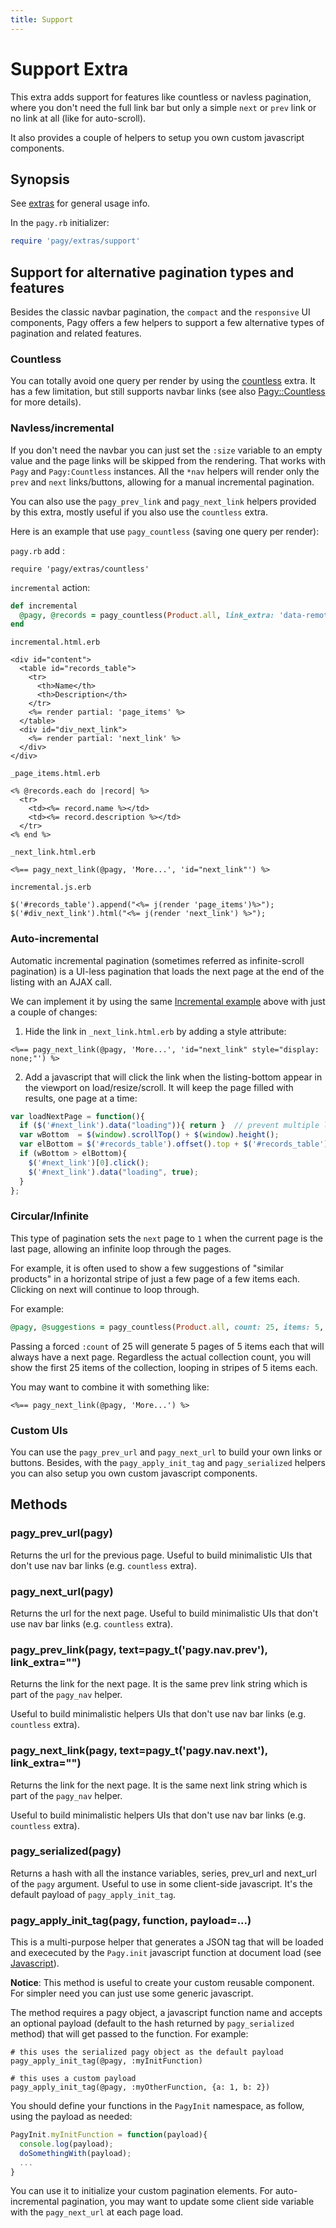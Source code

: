 ```yaml
---
title: Support
---
```

# Support Extra

This extra adds support for features like countless or navless pagination, where you don't need the full link bar but only a simple `next` or `prev` link or no link at all (like for auto-scroll).

It also provides a couple of helpers to setup you own custom javascript components.

## Synopsis

See [extras](../extras.md) for general usage info.

In the `pagy.rb` initializer:

```ruby
require 'pagy/extras/support'
```

## Support for alternative pagination types and features

Besides the classic navbar pagination, the `compact` and the `responsive` UI components, Pagy offers a few helpers to support a few alternative types of pagination and related features.

### Countless

You can totally avoid one query per render by using the [countless](countless.md) extra. It has a few limitation, but still supports navbar links (see also [Pagy::Countless](../api/countless.md) for more details).

### Navless/incremental

If you don't need the navbar you can just set the `:size` variable to an empty value and the page links will be skipped from the rendering. That works with `Pagy` and `Pagy:Countless` instances. All the `*nav` helpers will render only the `prev` and `next` links/buttons, allowing for a manual incremental pagination.

You can also use the `pagy_prev_link` and `pagy_next_link` helpers provided by this extra, mostly useful if you also use the `countless` extra.

Here is an example that use `pagy_countless` (saving one query per render):

`pagy.rb` add :

```
require 'pagy/extras/countless'
```

`incremental` action:

```ruby
def incremental
  @pagy, @records = pagy_countless(Product.all, link_extra: 'data-remote="true"')
end
```

`incremental.html.erb`

```erb
<div id="content">
  <table id="records_table">
    <tr>
      <th>Name</th>
      <th>Description</th>
    </tr>
    <%= render partial: 'page_items' %>
  </table>
  <div id="div_next_link">
    <%= render partial: 'next_link' %>
  </div>
</div>
```

`_page_items.html.erb`

```erb
<% @records.each do |record| %>
  <tr>
    <td><%= record.name %></td>
    <td><%= record.description %></td>
  </tr>
<% end %>
```

`_next_link.html.erb`

```erb
<%== pagy_next_link(@pagy, 'More...', 'id="next_link"') %>
```

`incremental.js.erb`

```erb
$('#records_table').append("<%= j(render 'page_items')%>");
$('#div_next_link').html("<%= j(render 'next_link') %>");
```

### Auto-incremental

Automatic incremental pagination (sometimes referred as infinite-scroll pagination) is a UI-less pagination that loads the next page at the end of the listing with an AJAX call.

We can implement it by using the same [Incremental example](#navlessincremental) above with just a couple of changes:

1. Hide the link in `_next_link.html.erb` by adding a style attribute:

```erb
<%== pagy_next_link(@pagy, 'More...', 'id="next_link" style="display: none;"') %>
```

2. Add a javascript that will click the link when the listing-bottom appear in the viewport on load/resize/scroll. It will keep the page filled with results, one page at a time:

```js
var loadNextPage = function(){
  if ($('#next_link').data("loading")){ return }  // prevent multiple loading
  var wBottom  = $(window).scrollTop() + $(window).height();
  var elBottom = $('#records_table').offset().top + $('#records_table').height();
  if (wBottom > elBottom){
    $('#next_link')[0].click();
    $('#next_link').data("loading", true);
  }
};
```

### Circular/Infinite

This type of pagination sets the `next` page to `1` when the current page is the last page, allowing an infinite loop through the pages.

For example, it is often used to show a few suggestions of "similar products" in a horizontal stripe of just a few page of a few items each. Clicking on next will continue to loop through.

For example:

```ruby
@pagy, @suggestions = pagy_countless(Product.all, count: 25, items: 5, cycle: true)
```

Passing a forced `:count` of 25 will generate 5 pages of 5 items each that will always have a next page. Regardless the actual collection count, you will show the first 25 items of the collection, looping in stripes of 5 items each.

You may want to combine it with something like:

```erb
<%== pagy_next_link(@pagy, 'More...') %>
```

### Custom UIs

You can use the `pagy_prev_url` and `pagy_next_url` to build your own links or buttons. Besides, with the `pagy_apply_init_tag` and `pagy_serialized` helpers you can also setup you own custom javascript components.

## Methods

### pagy_prev_url(pagy)

Returns the url for the previous page. Useful to build minimalistic UIs that don't use nav bar links (e.g. `countless` extra).

### pagy_next_url(pagy)

Returns the url for the next page. Useful to build minimalistic UIs that don't use nav bar links (e.g. `countless` extra).

### pagy_prev_link(pagy, text=pagy_t('pagy.nav.prev'), link_extra="")

Returns the link for the next page. It is the same prev link string which is part of the `pagy_nav` helper.

Useful to build minimalistic helpers UIs that don't use nav bar links (e.g. `countless` extra).

### pagy_next_link(pagy, text=pagy_t('pagy.nav.next'), link_extra="")

Returns the link for the next page. It is the same next link string which is part of the `pagy_nav` helper.

Useful to build minimalistic helpers UIs that don't use nav bar links (e.g. `countless` extra).

### pagy_serialized(pagy)

Returns a hash with all the instance variables, series, prev_url and next_url of the `pagy` argument. Useful to use in some client-side javascript. It's the default payload of `pagy_apply_init_tag`.

### pagy_apply_init_tag(pagy, function, payload=...)

This is a multi-purpose helper that generates a JSON tag that will be loaded and exececuted by the `Pagy.init` javascript function at document load (see [Javascript](../extras.md#javascript)).

**Notice**: This method is useful to create your custom reusable component. For simpler need you can just use some generic javascript.

The method requires a pagy object, a javascript function name and accepts an optional payload (default to the hash returned by `pagy_serialized` method) that will get passed to the function. For example:

```ryby
# this uses the serialized pagy object as the default payload
pagy_apply_init_tag(@pagy, :myInitFunction)

# this uses a custom payload
pagy_apply_init_tag(@pagy, :myOtherFunction, {a: 1, b: 2})
```

You should define your functions in the `PagyInit` namespace, as follow, using the payload as needed:

```javascript
PagyInit.myInitFunction = function(payload){
  console.log(payload);
  doSomethingWith(payload);
  ...
}
```

You can use it to initialize your custom pagination elements. For auto-incremental pagination, you may want to update some client side variable with the `pagy_next_url` at each page load.

